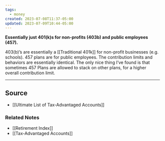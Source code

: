 ```yaml
---
tags:
  - money
created: 2023-07-08T11:37-05:00
updated: 2023-07-09T10:44-05:00
---
```

**Essentially just 401(k)s for non-profits (403b) and public employees (457).**

403(b)’s are essentially a [[Traditional 401k]] for non-profit businesses (e.g. schools). 457 plans are for public employees. The contribution limits and behaviors are essentially identical. The only nice thing I’ve found is that sometimes 457 Plans are allowed to stack on other plans, for a higher overall contribution limit.

---

## Source
- [[Ultimate List of Tax-Advantaged Accounts]]

### Related Notes
- [[Retirement Index]] 
- [[Tax-Advantaged Accounts]]